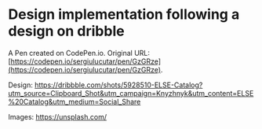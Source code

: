 # Design implementation following a design on dribble

A Pen created on CodePen.io. Original URL: [https://codepen.io/sergiulucutar/pen/GzGRze](https://codepen.io/sergiulucutar/pen/GzGRze).

Design: https://dribbble.com/shots/5928510-ELSE-Catalog?utm_source=Clipboard_Shot&utm_campaign=Knyzhnyk&utm_content=ELSE%20Catalog&utm_medium=Social_Share

Images: https://unsplash.com/
